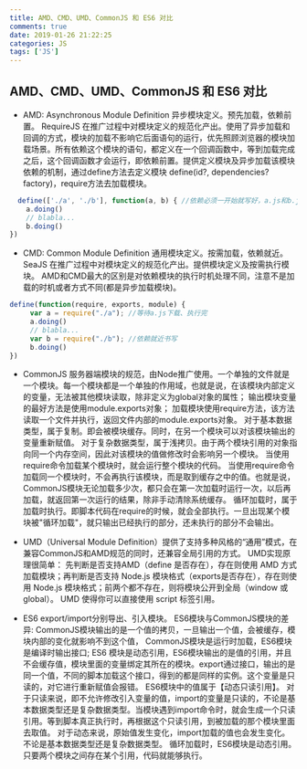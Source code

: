 ```yaml
---
title: AMD、CMD、UMD、CommonJS 和 ES6 对比
comments: true
date: 2019-01-26 21:22:25
categories: JS
tags: ['JS']
---
```



## AMD、CMD、UMD、CommonJS 和 ES6 对比

* AMD: Asynchronous Module Definition 异步模块定义。预先加载，依赖前置。 RequireJS 在推广过程中对模块定义的规范化产出。使用了异步加载和回调的方式，模块的加载不影响它后面语句的运行，优先照顾浏览器的模块加载场景。所有依赖这个模块的语句，都定义在一个回调函数中，等到加载完成之后，这个回调函数才会运行，即依赖前置。提供定义模块及异步加载该模块依赖的机制，通过define方法去定义模块 define(id?, dependencies?factory)，require方法去加载模块。
  
```JavaScript
  define(['./a', './b'], function(a, b) { //依赖必须一开始就写好，a.js和b.js已经下载完成 a模块和b模块已经执行完，直接可用；
    a.doing()
    // blabla...
    b.doing()
})
```

* CMD: Common Module Definition 通用模块定义。按需加载，依赖就近。 SeaJS 在推广过程中对模块定义的规范化产出。提供模块定义及按需执行模块。 AMD和CMD最大的区别是对依赖模块的执行时机处理不同，注意不是加载的时机或者方式不同(都是异步加载模块)。 

```JavaScript
define(function(require, exports, module) {
     var a = require("./a"); //等待a.js下载、执行完
     a.doing()
     // blabla...
     var b = require("./b"); //依赖就近书写
     b.doing()
})
```

* CommonJS 服务器端模块的规范，由Node推广使用。一个单独的文件就是一个模块。每一个模块都是一个单独的作用域，也就是说，在该模块内部定义的变量，无法被其他模块读取，除非定义为global对象的属性； 输出模块变量的最好方法是使用module.exports对象； 加载模块使用require方法，该方法读取一个文件并执行，返回文件内部的module.exports对象。
对于基本数据类型，属于复制。即会被模块缓存。同时，在另一个模块可以对该模块输出的变量重新赋值。
对于复杂数据类型，属于浅拷贝。由于两个模块引用的对象指向同一个内存空间，因此对该模块的值做修改时会影响另一个模块。
当使用require命令加载某个模块时，就会运行整个模块的代码。
当使用require命令加载同一个模块时，不会再执行该模块，而是取到缓存之中的值。也就是说，CommonJS模块无论加载多少次，都只会在第一次加载时运行一次，以后再加载，就返回第一次运行的结果，除非手动清除系统缓存。
循环加载时，属于加载时执行。即脚本代码在require的时候，就会全部执行。一旦出现某个模块被"循环加载"，就只输出已经执行的部分，还未执行的部分不会输出。


* UMD（Universal Module Definition）提供了支持多种风格的“通用”模式，在兼容CommonJS和AMD规范的同时，还兼容全局引用的方式。
UMD实现原理很简单：
先判断是否支持AMD（define 是否存在），存在则使用 AMD 方式加载模块；再判断是否支持 Node.js 模块格式（exports是否存在），存在则使用 Node.js 模块格式；前两个都不存在，则将模块公开到全局（window 或 global）。
UMD 使得你可以直接使用 script 标签引用。


* ES6 export/import分别导出、引入模块。
  ES6模块与CommonJS模块的差异: CommonJS模块输出的是一个值的拷贝，一旦输出一个值，会被缓存，模块内部的变化就影响不到这个值，
  CommonJS模块是运行时加载，ES6模块是编译时输出接口;
  ES6 模块是动态引用，ES6模块输出的是值的引用，并且不会缓存值，模块里面的变量绑定其所在的模块。export通过接口，输出的是同一个值，不同的脚本加载这个接口，得到的都是同样的实例。这个变量是只读的，对它进行重新赋值会报错。
ES6模块中的值属于【动态只读引用】。
对于只读来说，即不允许修改引入变量的值，import的变量是只读的，不论是基本数据类型还是复杂数据类型。当模块遇到import命令时，就会生成一个只读引用。等到脚本真正执行时，再根据这个只读引用，到被加载的那个模块里面去取值。
对于动态来说，原始值发生变化，import加载的值也会发生变化。不论是基本数据类型还是复杂数据类型。
循环加载时，ES6模块是动态引用。只要两个模块之间存在某个引用，代码就能够执行。
